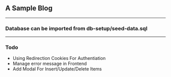 ## A Sample Blog 
---
### Database can be imported from db-setup/seed-data.sql
---
### Todo
+ Using Redirection Cookies For Authentiation
+ Manage error message in Frontend
+ Add Modal For Insert/Update/Delete Items
